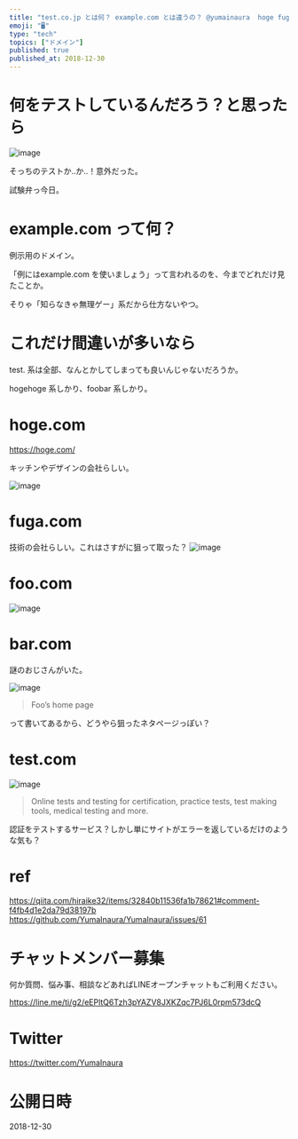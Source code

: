 ```yaml
---
title: "test.co.jp とは何？ example.com とは違うの？ @yumainaura  hoge fuga foo bar  も調べ"
emoji: "🖥"
type: "tech"
topics: ["ドメイン"]
published: true
published_at: 2018-12-30
---
```


# 何をテストしているんだろう？と思ったら

![image](https://user-images.githubusercontent.com/13635059/50546065-dc12e700-0c64-11e9-8c98-58aec2cbee41.png)

そっちのテストか‥か‥！意外だった。

試験弁っ今日。

# example.com って何？

例示用のドメイン。

「例にはexample.com を使いましょう」って言われるのを、今までどれだけ見たことか。

そりゃ「知らなきゃ無理ゲー」系だから仕方ないやつ。

# これだけ間違いが多いなら

test. 系は全部、なんとかしてしまっても良いんじゃないだろうか。

hogehoge 系しかり、foobar 系しかり。

# hoge.com

https://hoge.com/

キッチンやデザインの会社らしい。

![image](https://user-images.githubusercontent.com/13635059/50546077-27c59080-0c65-11e9-9147-7e40c61d1033.png)


# fuga.com

技術の会社らしい。これはさすがに狙って取った？
![image](https://user-images.githubusercontent.com/13635059/50546083-3ad86080-0c65-11e9-8a95-494f8fb2093c.png)

# foo.com

![image](https://user-images.githubusercontent.com/13635059/50546086-462b8c00-0c65-11e9-8941-ec1af402d453.png)

# bar.com

謎のおじさんがいた。

![image](https://user-images.githubusercontent.com/13635059/50546090-57749880-0c65-11e9-941d-ff7bc6ba3cdb.png)

>Foo’s home page

って書いてあるから、どうやら狙ったネタページっぽい？

# test.com

![image](https://user-images.githubusercontent.com/13635059/50546105-7ecb6580-0c65-11e9-8c3a-fdb98456f406.png)

>Online tests and testing for certification, practice tests, test making tools, medical testing and more.

認証をテストするサービス？しかし単にサイトがエラーを返しているだけのような気も？

# ref

https://qiita.com/hiraike32/items/32840b11536fa1b78621#comment-f4fb4d1e2da79d38197b
https://github.com/YumaInaura/YumaInaura/issues/61








<!-- Update From Qiita API -->

# チャットメンバー募集


何か質問、悩み事、相談などあればLINEオープンチャットもご利用ください。

https://line.me/ti/g2/eEPltQ6Tzh3pYAZV8JXKZqc7PJ6L0rpm573dcQ





# Twitter


https://twitter.com/YumaInaura


<!-- Update From Qiita API -->



# 公開日時

2018-12-30
